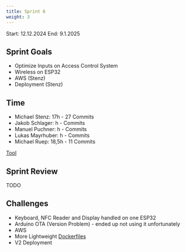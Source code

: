 ```yaml
---
title: Sprint 6
weight: 3
---
```


<title>{{.Title}}</title>

Start: 12.12.2024
End: 9.1.2025

## Sprint Goals
- Optimize Inputs on Access Control System
- Wireless on ESP32
- AWS (Stenz)
- Deployment (Stenz)

## Time
- Michael Stenz: 17h - 27 Commits
- Jakob Schlager: h - Commits
- Manuel Puchner: h - Commits
- Lukas Mayrhuber: h - Commits
- Michael Ruep: 18,5h - 11 Commits
  
[Tool](https://timetracking.websters.at)

## Sprint Review
TODO


## Challenges
- Keyboard, NFC Reader and Display handled on one ESP32
- Arduino OTA (Version Problem) - ended up not using it unfortunately
- AWS
- More Lightweight [Dockerfiles](https://github.com/alex-brot/alex-brot-medusa/blob/dev/Dockerfile)
- V2 Deployment [](https://dev.medusa.alex-brot.stenz.dev/app)
